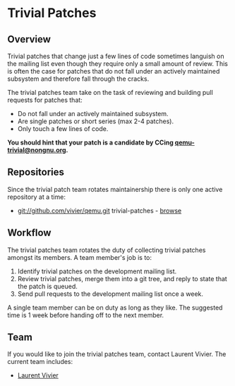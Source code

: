 # Trivial Patches

## Overview

Trivial patches that change just a few lines of code sometimes languish
on the mailing list even though they require only a small amount of
review. This is often the case for patches that do not fall under an
actively maintained subsystem and therefore fall through the cracks.

The trivial patches team take on the task of reviewing and building pull
requests for patches that:

-   Do not fall under an actively maintained subsystem.
-   Are single patches or short series (max 2-4 patches).
-   Only touch a few lines of code.

**You should hint that your patch is a candidate by CCing
qemu-trivial@nongnu.org.**

## Repositories

Since the trivial patch team rotates maintainership there is only one
active repository at a time:

-   <git://github.com/vivier/qemu.git> trivial-patches -
    [browse](https://github.com/vivier/qemu/tree/trivial-patches)

## Workflow

The trivial patches team rotates the duty of collecting trivial patches
amongst its members. A team member\'s job is to:

1.  Identify trivial patches on the development mailing list.
2.  Review trivial patches, merge them into a git tree, and reply to
    state that the patch is queued.
3.  Send pull requests to the development mailing list once a week.

A single team member can be on duty as long as they like. The suggested
time is 1 week before handing off to the next member.

## Team

If you would like to join the trivial patches team, contact Laurent
Vivier. The current team includes:

-   [Laurent Vivier](mailto:laurent@vivier.eu)
